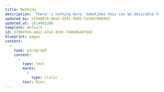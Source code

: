 ```yaml
---
title: Nothing
description: 'There''s nothing here. Sometimes this can be desirable for a change of scene.'
updated_by: ef566878-06e2-4591-9b05-2130076004d2
updated_at: 1614962398
template: default
id: 37084fe6-a8a1-47e2-810c-f49686487bd2
blueprint: pages
content:
  -
    type: paragraph
    content:
      -
        type: text
        marks:
          -
            type: italic
        text: Rien.
---
```

